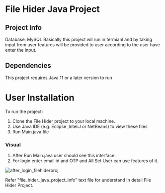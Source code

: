 # File Hider Java Project

## Project Info
   Database: MySQL
   Basically this project wll run in termianl and by taking input from user features will be provided to user according to the user have enter the input. 
   
## Dependencies
This project requires Java 11 or a later version to run

# User Installation
To run the project:

1. Clone the File Hider project to your local machine.
2. Use Java IDE (e.g. Eclipse ,InteliJ or NetBeans) to view these files
3. Run Main.java file

### Visual 
   1. After Run Main.java user should see this interface:
   2. For login enter email id and OTP and All Set User can use features of it.
   
   ![after_login_filehiderproj](https://github.com/harsiddhi992/JavaProjects/assets/110450437/b0b25853-9dc0-40e8-b1c4-4f88926e44a3)

Refer "file_hider_java_project_info" text file for understand In detail File Hider Project.

